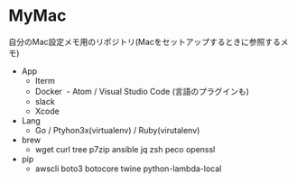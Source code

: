 # MyMac

自分のMac設定メモ用のリポジトリ(Macをセットアップするときに参照するメモ)

- App
  - Iterm
  - Docker
  - Atom / Visual Studio Code (言語のプラグインも)
  - slack
  - Xcode
- Lang
  - Go / Ptyhon3x(virtualenv) / Ruby(virutalenv)  
- brew
  - wget curl tree p7zip ansible jq zsh peco openssl
- pip
  - awscli boto3 botocore twine python-lambda-local
